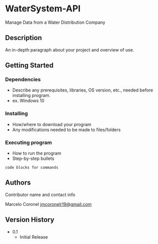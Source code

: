 # WaterSystem-API

Manage Data from a Water Distribution Company

## Description

An in-depth paragraph about your project and overview of use.

## Getting Started

### Dependencies

- Describe any prerequisites, libraries, OS version, etc., needed before installing program.
- ex. Windows 10

### Installing

- How/where to download your program
- Any modifications needed to be made to files/folders

### Executing program

- How to run the program
- Step-by-step bullets

```
code blocks for commands
```

## Authors

Contributor name and contact info

Marcelo Coronel
jmcoronelr19@gmail.com

## Version History

- 0.1
  - Initial Release
